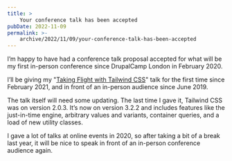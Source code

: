 ```yaml
---
title: >
    Your conference talk has been accepted
pubDate: 2022-11-09
permalink: >-
    archive/2022/11/09/your-conference-talk-has-been-accepted
---
```


I’m happy to have had a conference talk proposal accepted for what will be my first in-person conference since DrupalCamp London in February 2020.

I’ll be giving my "[Taking Flight with Tailwind CSS](https://www.oliverdavies.uk/presentations/taking-flight-with-tailwind-css)" talk for the first time since February 2021, and in front of an in-person audience since June 2019.

The talk itself will need some updating. The last time I gave it, Tailwind CSS was on version 2.0.3. It’s now on version 3.2.2 and includes features like the just-in-time engine, arbitrary values and variants, container queries, and a load of new utility classes.

I gave a lot of talks at online events in 2020, so after taking a bit of a break last year, it will be nice to speak in front of an in-person conference audience again.
